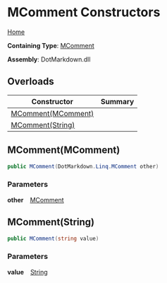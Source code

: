 # MComment Constructors

[Home](../../../../README.md)

**Containing Type**: [MComment](../README.md)

**Assembly**: DotMarkdown\.dll

## Overloads

| Constructor | Summary |
| ----------- | ------- |
| [MComment(MComment)](#DotMarkdown_Linq_MComment__ctor_DotMarkdown_Linq_MComment_) | |
| [MComment(String)](#DotMarkdown_Linq_MComment__ctor_System_String_) | |

## MComment\(MComment\) <a id="DotMarkdown_Linq_MComment__ctor_DotMarkdown_Linq_MComment_"></a>

```csharp
public MComment(DotMarkdown.Linq.MComment other)
```

### Parameters

**other** &ensp; [MComment](../README.md)

## MComment\(String\) <a id="DotMarkdown_Linq_MComment__ctor_System_String_"></a>

```csharp
public MComment(string value)
```

### Parameters

**value** &ensp; [String](https://docs.microsoft.com/en-us/dotnet/api/system.string)